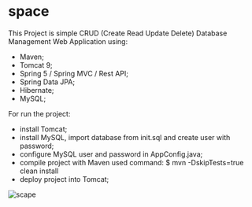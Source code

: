# space

This Project is simple CRUD (Create Read Update Delete) Database Management Web Application using:
- Maven;
- Tomcat 9;
- Spring 5 / Spring MVC / Rest API;
- Spring Data JPA;
- Hibernate;
- MySQL;

For run the project:
- install Tomcat;
- install MySQL, import database from init.sql and create user with password;
- configure MySQL user and password in AppConfig.java;
- compile project with Maven used command:
  $ mvn -DskipTests=true clean install
- deploy project into Tomcat;

![scape](https://github.com/soulbrat/space/blob/master/space.PNG)